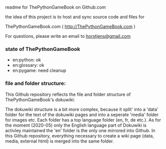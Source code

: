 readme for ThePythonGameBook on Github.com

the idea of this project is to host and sync source code and files for

ThePythonGameBook.com ( http://ThePythonGameBook.com ) 

For questions, please write an email to horstjens@gmail.com


### state of ThePythonGameBook
  
  * en:python:    ok
  * en:glossary:            ok
  * en:pygame:             need cleanup


### file and folder structure:

This Github repository reflects the file and folder structure of ThePythonGameBook's dokuwiki:

The dokuwiki structure is a bit more complex, because it split' into a 'data' folder for the text of the dokuwiki pages and into a seperate 'media' folder for images etc. Each folder has a top language folder (en, fr, de etc.). As for the moment (2020-05) only the English language part of Dokuwiki is activley maintained the 'en' folder is the only one mirrored into Github.
In this Github repository, everything necessary to create a wiki page (data, media, external html) is merged into the same folder.

